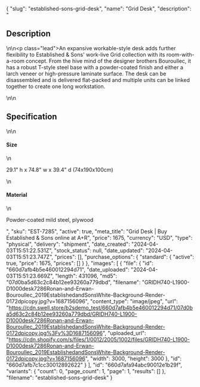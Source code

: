 {
  "slug": "established-sons-grid-desk",
  "name": "Grid Desk",
  "description": "<h2>Description</h2>\n<!-- split -->\n<p class=\"lead\">An expansive workable-style desk adds further flexibility to Established &amp; Sons' work-live Grid collection with its room-with-a-room concept. From the hive mind of the designer brothers Bouroullec, it has a robust T-style steel base with a powder-coated finish and either a larch veneer or high-pressure laminate surface. The desk can be disassembled and is delivered flat-packed and multiple units can be linked together to create one long workstation.</p>\n<!-- split -->\n<h2>Specification</h2>\n<!-- split -->\n<h4>Size</h4>\n<p>29.1\" h x 74.8\" w x 39.4\" d (74x190x100cm)</p>\n<h4>Material</h4>\n<p>Powder-coated mild steel, plywood</p>",
  "sku": "EST-7285",
  "active": true,
  "meta_title": "Grid Desk | Buy Established & Sons online at A+R",
  "price": 1675,
  "currency": "USD",
  "type": "physical",
  "delivery": "shipment",
  "date_created": "2024-04-03T15:51:22.531Z",
  "stock_status": null,
  "date_updated": "2024-04-03T15:51:23.747Z",
  "prices": [],
  "purchase_options": {
    "standard": {
      "active": true,
      "price": 1675,
      "prices": []
    }
  },
  "images": [
    {
      "file": {
        "id": "660d7afb4b5e460012294d71",
        "date_uploaded": "2024-04-03T15:51:23.669Z",
        "length": 431096,
        "md5": "07d0ba5d63c2c84b12ee93260a779dbd",
        "filename": "GRIDH740-L1900-D1000desk7286Ronan-and-Erwan-Bouroullec_2019EstablishedandSonsWhite-Background-Render-0172dpicopy.jpg?v=1687156096",
        "content_type": "image/jpeg",
        "url": "https://cdn.swell.store/b2sdemo_test/660d7afb4b5e460012294d71/07d0ba5d63c2c84b12ee93260a779dbd/GRIDH740-L1900-D1000desk7286Ronan-and-Erwan-Bouroullec_2019EstablishedandSonsWhite-Background-Render-0172dpicopy.jpg%3Fv%3D1687156096",
        "uploaded_url": "https://cdn.shopify.com/s/files/1/0012/2005/1002/files/GRIDH740-L1900-D1000desk7286Ronan-and-Erwan-Bouroullec_2019EstablishedandSonsWhite-Background-Render-0172dpicopy.jpg?v=1687156096",
        "width": 3000,
        "height": 3000
      },
      "id": "660d7afb7c1cc30012892622"
    }
  ],
  "id": "660d7afa94abc90012e1b29f",
  "variants": {
    "count": 0,
    "page_count": 1,
    "page": 1,
    "results": []
  },
  "filename": "established-sons-grid-desk"
}